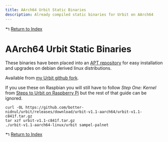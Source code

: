 ```yaml
---
title: AArch64 Urbit Static Binaries
description: Already compiled static binaries for Urbit on AArch64
---
```


↰ [Return to Index](index.md)

# AArch64 Urbit Static Binaries

These binaries have been placed into an [APT repository](Urbit_AArch64_APT_Repository.md) for easy installation and upgrades on debian derived linux distributions.

Available from [my Urbit github fork](https://github.com/botter-nidnul/urbit/releases/tag/urbit-v1.1-aarch64).

If you use these on Raspbian you will still have to follow *Step One: Kernel* from [Steps to Urbit on Raspberry Pi](Steps_to_Urbit_on_Raspberry_Pi.md) but the rest of that guide can be ignored.

```
curl -OL https://github.com/botter-nidnul/urbit/releases/download/urbit-v1.1-aarch64/urbit-v1.1-c841f.tar.gz
tar xzf urbit-v1.1-c841f.tar.gz
./urbit-v1.1-aarch64-linux/urbit sampel-palnet
```

↰ [Return to Index](index.md)
